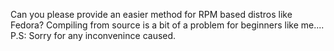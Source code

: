 Can you please provide an easier method for RPM based distros like Fedora? Compiling from source is a bit of a problem for beginners like me....
P.S: Sorry for any inconvenince caused.
